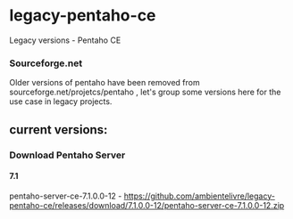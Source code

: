 # legacy-pentaho-ce
Legacy versions - Pentaho CE

### Sourceforge.net 
Older versions of pentaho have been removed from sourceforge.net/projetcs/pentaho , let's group some versions here for the use case in legacy projects.

## current versions:

### Download Pentaho Server
#### 7.1 
pentaho-server-ce-7.1.0.0-12 - https://github.com/ambientelivre/legacy-pentaho-ce/releases/download/7.1.0.0-12/pentaho-server-ce-7.1.0.0-12.zip 
